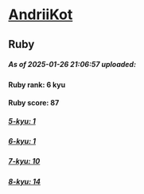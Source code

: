 # [AndriiKot](https://www.codewars.com/users/AndriiKot) 
## Ruby

##### As of 2025-01-26 21:06:57 uploaded:

#### Ruby rank: 6 kyu

#### Ruby score: 87

##### [5-kyu: 1](https://github.com/AndriiKot/Ruby__CodeWars/tree/main/kyu-5)

##### [6-kyu: 1](https://github.com/AndriiKot/Ruby__CodeWars/tree/main/kyu-6)

##### [7-kyu: 10](https://github.com/AndriiKot/Ruby__CodeWars/tree/main/kyu-7)

##### [8-kyu: 14](https://github.com/AndriiKot/Ruby__CodeWars/tree/main/kyu-8)

